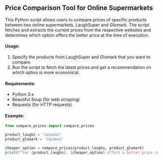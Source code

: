 ## Price Comparison Tool for Online Supermarkets

This Python script allows users to compare prices of specific products between two online supermarkets, LaughSuper and Glomark. The script fetches and extracts the current prices from the respective websites and determines which option offers the better price at the time of execution.

#### Usage:
1. Specify the products from LaughSuper and Glomark that you want to compare.
2. Run the script to fetch the latest prices and get a recommendation on which option is more economical.

#### Requirements:
- Python 3.x
- Beautiful Soup (for web scraping)
- Requests (for HTTP requests)

#### Example:
```python
from compare_prices import compare_prices

product_laughs = 'coconut'
product_glomark = 'coconut'

cheaper_option = compare_prices(product_laughs, product_glomark)
print(f"For {product_laughs}, {cheaper_option} offers a better price currently.")
```
